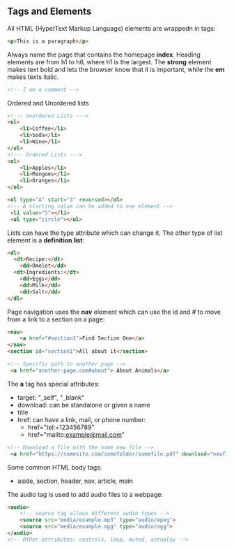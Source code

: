## Tags and Elements
All HTML (HyperText Markup Language) elements are wrappedn in tags:
```html
<p>This is a paragraph</p>
```
Always name the page that contains the homepage **index**.
Heading elements are from h1 to h6, where h1 is the largest. The **strong** element makes text bold and lets the browser know that it is important, while the **em** makes texts italic.
```html
<!-- I am a comment -->
```
Ordered and Unordered lists
```html
<!--- Unordered Lists --->
<ul>
    <li>Coffee</li>
    <li>Soda</li>
    <li>Wine</li>
</ul>
<!--- Ordered Lists --->
<ol>
    <li>Apples</li>
    <li>Mangoes</li>
    <li>Oranges</li>
</ol>

<ol type="A" start="3" reversed></ol>
<!-- A starting value can be added to one element -->
 <li value="5"></li>
 <ul type="circle"></ul>
```
Lists can have the type attribute which can change it. The other type of list element is a **definition list**:
```html
<dl>
  <dt>Recipe:</dt>
    <dd>Omelet</dd>
  <dt>Ingredients:</dt>
    <dd>Eggs</dd>
    <dd>Milk</dd>
    <dd>Salt</dd>
</dl>
```


Page navigation uses the **nav** element which can use the id and # to move from a link to a section on a page:
```html
<nav>
    <a href="#section1">Find Section One</a>
</nav>
<section id="section1">All about it</section>

<!-- Specific path to another page -->
 <a href="another-page.com#about"> About Animals</a>
```
The **a** tag has special attributes:
- target: "_self", "_blank"
- download: can be standalone or given a name
- title
- href: can have a link, mail, or phone number:
    - href="tel:+123456789"
    - href="mailto:example@mail.com"

```html
<!-- Download a file with the name new file -->
 <a href="https://somesite.com/somefolder/somefile.pdf" download="newfile">Download me!</a>
```
Some common HTML body tags:
- aside, section, header, nav, article, main

The audio tag is used to add audio files to a webpage:
```html
<audio>
    <!-- source tag allows different audio types -->
    <source src="media/example.mp3" type="audio/mpeg">
    <source src="media/example.ogg" type="audio/ogg">
</audio>
<!-- Other attributes: controls, loop, muted, autoplay -->
```